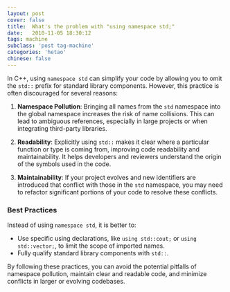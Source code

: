 ```yaml
---
layout: post
cover: false
title:  What's the problem with "using namespace std;"
date:   2010-11-05 18:30:12
tags: machine
subclass: 'post tag-machine'
categories: 'hetao'
chinese: false
---
```


In C++, using `namespace std` can simplify your code by allowing you to omit the `std::` prefix for standard library components. However, this practice is often discouraged for several reasons:

1. **Namespace Pollution**: Bringing all names from the `std` namespace into the global namespace increases the risk of name collisions. This can lead to ambiguous references, especially in large projects or when integrating third-party libraries.

2. **Readability**: Explicitly using `std::` makes it clear where a particular function or type is coming from, improving code readability and maintainability. It helps developers and reviewers understand the origin of the symbols used in the code.

3. **Maintainability**: If your project evolves and new identifiers are introduced that conflict with those in the `std` namespace, you may need to refactor significant portions of your code to resolve these conflicts.

### Best Practices

Instead of using `namespace std`, it is better to:
- Use specific using declarations, like `using std::cout;` or `using std::vector;`, to limit the scope of imported names.
- Fully qualify standard library components with `std::`.

By following these practices, you can avoid the potential pitfalls of namespace pollution, maintain clear and readable code, and minimize conflicts in larger or evolving codebases.
